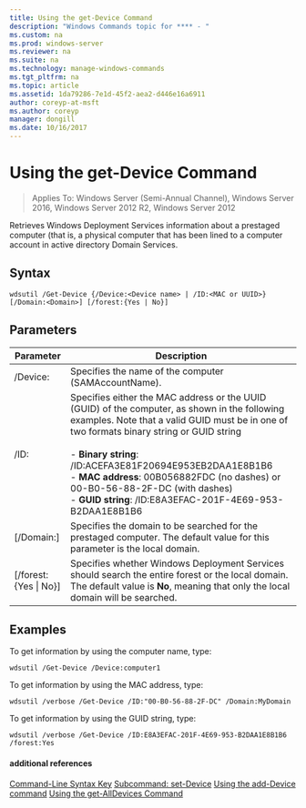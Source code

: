 ```yaml
---
title: Using the get-Device Command
description: "Windows Commands topic for **** - "
ms.custom: na
ms.prod: windows-server
ms.reviewer: na
ms.suite: na
ms.technology: manage-windows-commands
ms.tgt_pltfrm: na
ms.topic: article
ms.assetid: 1da79286-7e1d-45f2-aea2-d446e16a6911
author: coreyp-at-msft
ms.author: coreyp
manager: dongill
ms.date: 10/16/2017
---
```

# Using the get-Device Command

>Applies To: Windows Server (Semi-Annual Channel), Windows Server 2016, Windows Server 2012 R2, Windows Server 2012

Retrieves Windows Deployment Services information about a prestaged computer (that is, a physical computer that has been lined to a computer account in active directory Domain Services.
## Syntax
```
wdsutil /Get-Device {/Device:<Device name> | /ID:<MAC or UUID>} [/Domain:<Domain>] [/forest:{Yes | No}]
```
## Parameters
|Parameter|Description|
|-------|--------|
|/Device:<Device name>|Specifies the name of the computer (SAMAccountName).|
|/ID:<MAC or UUID>|Specifies either the MAC address or the UUID (GUID) of the computer, as shown in the following examples. Note that a valid GUID must be in one of two formats  binary string or GUID string<br /><br />-   **Binary string**: /ID:ACEFA3E81F20694E953EB2DAA1E8B1B6<br />-   **MAC address**: 00B056882FDC (no dashes) or 00-B0-56-88-2F-DC (with dashes)<br />-   **GUID string**: /ID:E8A3EFAC-201F-4E69-953-B2DAA1E8B1B6|
|[/Domain:<Domain>]|Specifies the domain to be searched for the prestaged computer. The default value for this parameter is the local domain.|
|[/forest:{Yes &#124; No}]|Specifies whether Windows Deployment Services should search the entire forest or the local domain. The default value is **No**, meaning that only the local domain will be searched.|
## <a name="BKMK_examples"></a>Examples
To get information by using the computer name, type:
```
wdsutil /Get-Device /Device:computer1
```
To get information by using the MAC address, type:
```
wdsutil /verbose /Get-Device /ID:"00-B0-56-88-2F-DC" /Domain:MyDomain
```
To get information by using the GUID string, type:
```
wdsutil /verbose /Get-Device /ID:E8A3EFAC-201F-4E69-953-B2DAA1E8B1B6 /forest:Yes
```
#### additional references
[Command-Line Syntax Key](command-line-syntax-key.md)
[Subcommand: set-Device](subcommand-set-device.md)
[Using the add-Device command](using-the-add-device-command.md)
[Using the get-AllDevices Command](using-the-get-alldevices-command.md)
